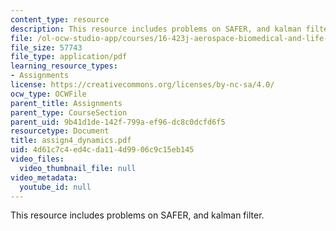```yaml
---
content_type: resource
description: This resource includes problems on SAFER, and kalman filter.
file: /ol-ocw-studio-app/courses/16-423j-aerospace-biomedical-and-life-support-engineering-spring-2006/4d61c7c4ed4cda114d9906c9c15eb145_assign4_dynamics.pdf
file_size: 57743
file_type: application/pdf
learning_resource_types:
- Assignments
license: https://creativecommons.org/licenses/by-nc-sa/4.0/
ocw_type: OCWFile
parent_title: Assignments
parent_type: CourseSection
parent_uid: 9b41d1de-142f-799a-ef96-dc8c0dcfd6f5
resourcetype: Document
title: assign4_dynamics.pdf
uid: 4d61c7c4-ed4c-da11-4d99-06c9c15eb145
video_files:
  video_thumbnail_file: null
video_metadata:
  youtube_id: null
---
```

This resource includes problems on SAFER, and kalman filter.